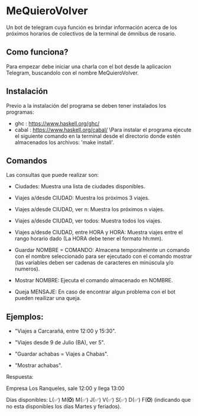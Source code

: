 # MeQuieroVolver
Un bot de telegram cuya función es brindar información acerca de los próximos horarios de colectivos de la terminal de ómnibus de rosario.

## Como funciona?
Para empezar debe iniciar una charla con el bot desde la aplicacion Telegram, buscandolo con el nombre MeQuieroVolver.

## Instalación
Previo a la instalación del programa se deben tener instalados los programas:
 * ghc : https://www.haskell.org/ghc/
 * cabal : https://www.haskell.org/cabal/
\\Para instalar el programa ejecute el siguiente comando en la terminal desde el directorio donde estén almacenados los archivos: 'make install'.

## Comandos
Las consultas que puede realizar son:

 * Ciudades: Muestra una lista de ciudades disponibles.

 * Viajes a/desde CIUDAD: Muestra los próximos 3 viajes.

 * Viajes a/desde CIUDAD, ver n: Muestra los próximos n viajes.

 * Viajes a/desde CIUDAD, ver todos: Muestra todos los viajes.

 * Viajes a/desde CIUDAD, entre HORA y HORA: Muestra viajes entre el rango horario dado (La HORA debe tener el formato hh:mm).

 * Guardar NOMBRE = COMANDO: Almacena temporalmente un comando con el nombre seleccionado para ser ejecutado con el comando mostrar (las variables deben ser cadenas de caracteres en minúscula y/o numeros).

 * Mostrar NOMBRE: Ejecuta el comando almacenado en NOMBRE.

 * Queja MENSAJE: En caso de encontrar algun problema con el bot pueden reailizar una queja.

## Ejemplos:
 * "Viajes a Carcarañá, entre 12:00 y 15:30".

 * "Viajes desde 9 de Julio (BA), ver 5".

 * "Guardar achabas = Viajes a Chabas".

 * "Mostrar achabas".

Respuesta:

Empresa Los Ranqueles, sale 12:00 y llega 13:00

Días disponibles: L(:white_check_mark:) M(:negative_squared_cross_mark:) M(:white_check_mark:) J(:white_check_mark:) V(:white_check_mark:) S(:white_check_mark:) D(:white_check_mark:) F(:negative_squared_cross_mark:)
(indicando que no esta disponibles los días Martes y feriados).
